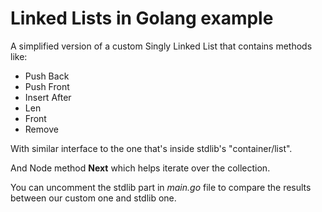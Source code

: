 # Linked Lists in Golang example

A simplified version of a custom Singly Linked List that contains methods like:

- Push Back
- Push Front
- Insert After
- Len
- Front
- Remove

With similar interface to the one that's inside stdlib's "container/list". 

And Node method **Next** which helps iterate over the collection.

You can uncomment the stdlib part in *main.go* file to compare the results between our custom one and stdlib one.
